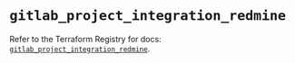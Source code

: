 # `gitlab_project_integration_redmine`

Refer to the Terraform Registry for docs: [`gitlab_project_integration_redmine`](https://registry.terraform.io/providers/gitlabhq/gitlab/18.4.1/docs/resources/project_integration_redmine).
